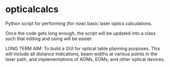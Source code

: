 # opticalcalcs
Python script for performing (for now) basic laser optics calculations.

Once the code gets long enough, the script will be updated into a class such that editing and using will be easier.

LONG TERM AIM: To build a GUI for optical table planning purposes. This will include all distance indications, beam widths at various points in the laser path, and implementations of AOMs, EOMs, and other optical devices.
